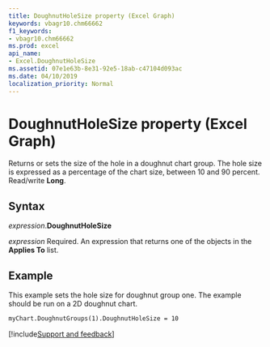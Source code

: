 ```yaml
---
title: DoughnutHoleSize property (Excel Graph)
keywords: vbagr10.chm66662
f1_keywords:
- vbagr10.chm66662
ms.prod: excel
api_name:
- Excel.DoughnutHoleSize
ms.assetid: 07e1e63b-8e31-92e5-18ab-c47104d093ac
ms.date: 04/10/2019
localization_priority: Normal
---
```



# DoughnutHoleSize property (Excel Graph)

Returns or sets the size of the hole in a doughnut chart group. The hole size is expressed as a percentage of the chart size, between 10 and 90 percent. Read/write **Long**.

## Syntax

_expression_.**DoughnutHoleSize**

_expression_ Required. An expression that returns one of the objects in the **Applies To** list.

## Example

This example sets the hole size for doughnut group one. The example should be run on a 2D doughnut chart.

```vb
myChart.DoughnutGroups(1).DoughnutHoleSize = 10
```

[!include[Support and feedback](~/includes/feedback-boilerplate.md)]